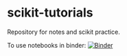 # scikit-tutorials
Repository for notes and scikit practice.

To use notebooks in binder: [![Binder](https://mybinder.org/badge_logo.svg)](https://mybinder.org/v2/gh/Izardo/Random-Notebooks/HEAD)
